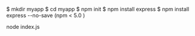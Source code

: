 $ mkdir myapp
$ cd myapp
$ npm init
$ npm install express
$ npm install express --no-save  (npm < 5.0 )

node index.js